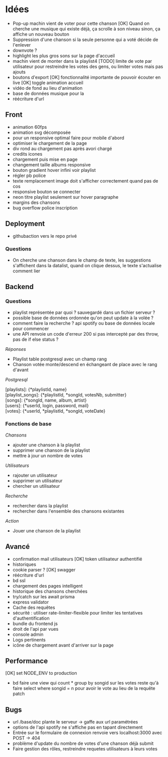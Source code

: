 # Idées

- Pop-up machin vient de voter pour cette chanson
  [OK] Quand on cherche une musique qui existe déjà, ça scrolle à son niveau sinon, ça affiche un nouveau bouton
- Suppression d'une chanson si la seule personne qui a voté décide de l'enlever
- downvote ?
- highlight les plus gros sons sur la page d'accueil
- machin vient de monter dans la playlist4
[TODO] limite de vote par utilisateur pour restreindre les votes des gens, ou limiter votes mais pas ajouts
- boutons d'export
  [OK] fonctionnalité importante de pouvoir écouter en live
  [OK] toggle animation accueil
- vidéo de fond au lieu d'animation
- base de données musique pour la <recherche>
- réécriture d'url

## Front
- animation 60fps
- animation svg décomposée
- pour un responsive optimal faire pour mobile d'abord
- optimiser le chargement de la page
- div rond au chargement pas après avori chargé
- credits icones
- chargement puis mise en page
- changement taille albums responsive
- bouton gradient hover infini voir playlist
- régler pb police
- texte remplacement image doit s'afficher correctement quand pas de cos
- responsive bouton se connecter
- neon titre playlist seulement sur hover paragraphe
- margins des chansons
- bug overflow police inscription

## Deployment
- githubaction vers le repo privé

### Questions
- On cherche une chanson dans le champ de texte, les suggestions
s'affichent dans la datalist, quand on clique dessus, le texte s'actualise
comment lier 

## Backend
### Questions
- playlist représentée par quoi ? sauvegardé dans un fichier serveur ?
- possible base de données ordonnée qu'on peut update à la volée ?
- comment faire la recherche ? api spotify ou base de données locale pour commencer
- une API renvoie un code d'erreur 200 si pas intercepté par des throw, pas de if else status ?

*Réponses*
- Playlist table postgresql avec un champ rang
- Chanson votée monte/descend en échangeant de place avec le rang d'avant

*Postgresql*

[playlists]: {*playlistId, name} \
[playlist_songs]: {*playlistId, *songId, votesNb, submitter} \
[songs]: {*songId, name, album, artist} \
[users]: {*userId, login, password, mail} \
[votes]: {*userId, *playlistId, *songId, voteDate}

### Fonctions de base
*Chansons*
- ajouter une chanson à la playlist
- supprimer une chanson de la playlist
- mettre à jour un nombre de votes

*Utilisateurs*
- rajouter un utilisateur
- supprimer un utilisateur
- chercher un utilisateur

*Recherche*
- rechercher dans la playlist
- rechercher dans l'ensemble des chansons existantes

*Action*
- Jouer une chanson de la playlist


## Avancé
- confirmation mail utilisateurs
  [OK] token utilisateur authentifié
- historiques
- cookie parser ?
  [OK] swagger
- réécriture d'url
- bd ssl
- chargement des pages intelligent
- historique des chansons cherchées
- try/catch sur les await prisma
- express validator
- Cache des requêtes
- sécurité : utiliser rate-limiter-flexible pour limiter les tentatives d'authentification
- bundle du frontend js
- droit de l'api par vues
- console admin
- Logs pertinents
- icône de chargement avant d'arriver sur la page

## Performance
[OK] set NODE_ENV to production
- bd faire une view qui count * group by songid sur les votes
reste qu'à faire select where songid = n pour avoir le vote
au lieu de la requête patch

## Bugs
- url /base/doc plante le serveur -> gaffe aux url paramétrées
- options de l'api spotify ne s'affiche pas en tapant directement
- Entrée sur le formulaire de connexion renvoie vers localhost:3000 avec POST -> 404
- problème d'update du nombre de votes d'une chanson déjà submit
- Faire gestion des rôles, restreindre requetes utilisateurs à leurs votes